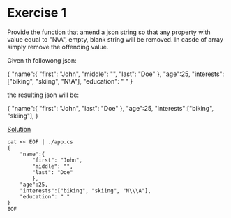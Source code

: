 # Exercise 1

Provide the function that amend a json string so that any property with value equal to "N\A", empty, blank string will be removed.
In casde of array simply remove the offending value.

Given th followong json:

{
    "name":{
        "first": "John",
        "middle": "", 
        "last": "Doe"
        },
    "age":25,
    "interests":["biking", "skiing", "N\A"],
    "education": " "
}

the resulting json will be:

{
    "name":{
        "first": "John",
        "last": "Doe"
        },
    "age":25,
    "interests":["biking", "skiing"],
}



[Solution](./app.cs)

```
cat << EOF | ./app.cs
{
    "name":{
        "first": "John",
        "middle": "",
        "last": "Doe"
        },
    "age":25,
    "interests":["biking", "skiing", "N\\\A"],
    "education": " "
}
EOF
```
